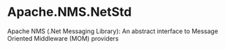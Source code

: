# Apache.NMS.NetStd
Apache NMS (.Net Messaging Library): An abstract interface to Message Oriented Middleware (MOM) providers

